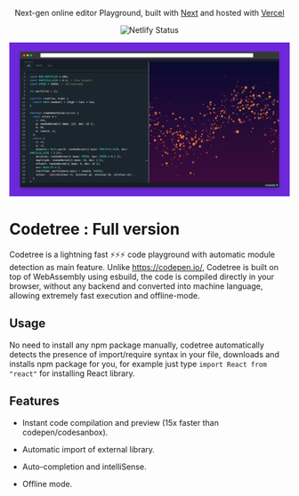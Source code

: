 <p align="center">
  Next-gen online editor Playground, built with <a href="https://nextjs.org/" target="_blank">Next</a> and hosted with <a href="https://vercel.com/" target="_blank">Vercel</a>
</p>
<p align="center">
    <img src="https://img.shields.io/badge/contributions-welcome-brightgreen.svg?style=flat" alt="Netlify Status" />
</p>

![](public/preview-image.png)

# Codetree : Full version

Codetree is a lightning fast ⚡️⚡️⚡️ code playground with automatic module detection as main feature. Unlike https://codepen.io/, Codetree is built on top of WebAssembly using esbuild, the code is compiled directly in your browser, without any backend and converted into machine language, allowing extremely fast execution and offline-mode.

## Usage

No need to install any npm package manually, codetree automatically detects the presence of import/require syntax in your file, downloads and installs npm package for you, for example just type `import React from "react"` for installing React library.

## Features

- Instant code compilation and preview (15x faster than codepen/codesanbox).

- Automatic import of external library.

- Auto-completion and intelliSense.

- Offline mode.